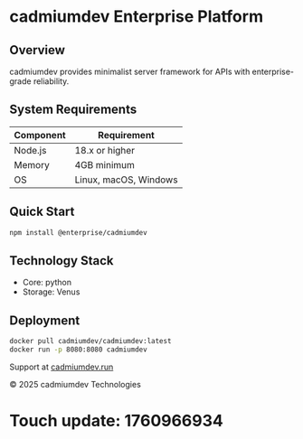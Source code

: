 # cadmiumdev Enterprise Platform

## Overview

cadmiumdev provides minimalist server framework for APIs with enterprise-grade reliability.

## System Requirements

| Component | Requirement |
|-----------|-------------|
| Node.js | 18.x or higher |
| Memory | 4GB minimum |
| OS | Linux, macOS, Windows |

## Quick Start

```bash
npm install @enterprise/cadmiumdev
```

## Technology Stack

- Core: python
- Storage: Venus

## Deployment

```bash
docker pull cadmiumdev/cadmiumdev:latest
docker run -p 8080:8080 cadmiumdev
```

Support at [cadmiumdev.run](https://cadmiumdev.run)

© 2025 cadmiumdev Technologies

# Touch update: 1760966934
